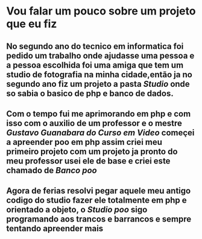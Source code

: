# Vou falar um pouco sobre um projeto que eu fiz

## No segundo ano do tecnico em informatica foi pedido um trabalho onde ajudasse uma pessoa e a pessoa escolhida foi uma amiga que tem um studio de fotografia na minha cidade,então ja no segundo ano fiz um projeto a pasta **_Studio_** onde so sabia o basico de php e banco de dados.
## Com o tempo fui me aprimorando em php e com isso com o auxilio de um professor e o mestre **_Gustavo Guanabara do Curso em Video_** começei a apreender poo em php assim criei meu primeiro projeto com um projeto ja pronto do meu professor usei ele de base e criei este chamado de **_Banco poo_**
## Agora de ferias resolvi pegar aquele meu antigo codigo do studio fazer ele totalmente em php e orientado a objeto, o **_Studio poo_** sigo programando aos trancos e barrancos e sempre tentando apreender mais

